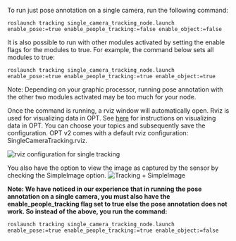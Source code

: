 To run just pose annotation on a single camera, run the following command:

`roslaunch tracking single_camera_tracking_node.launch enable_pose:=true enable_people_tracking:=false enable_object:=false`

It is also possible to run with other modules activated by setting the enable flags for the modules to true. For example, the command below sets all modules to true:

`roslaunch tracking single_camera_tracking_node.launch enable_pose:=true enable_people_tracking:=true enable_object:=true`

Note: Depending on your graphic processor, running pose annotation with the other two modules activated may be too much for your node.
 

Once the command is running, a rviz window will automatically open. Rviz is used for visualizing data in OPT. See [here](https://github.com/OpenPTrack/open_ptrack_v2/wiki/Visualizing-OPT-Data-in-RViz) for instructions on visualizing data in OPT.  You can choose your topics and subsequently save the configuration. OPT v2 comes with a default rviz configuration: SingleCameraTracking.rviz. 

![rviz configuration for single tracking ](https://github.com/OpenPTrack/open_ptrack_v2/blob/docker/images/Just%20Tracking%20Single.png)


You also have the option to view the image as captured by the sensor by checking the SimpleImage option.
![Tracking + SimpleImage](https://github.com/OpenPTrack/open_ptrack_v2/blob/docker/images/Tracking%20%2B%20simple%20image.png)



**Note: We have noticed in our experience that in running the pose annotation on a single camera, you must also have the enable_people_tracking flag set to true else the pose annotation does not work. So instead of the above, you run the command:**

   `roslaunch tracking single_camera_tracking_node.launch enable_pose:=true enable_people_tracking:=true enable_object:=false`